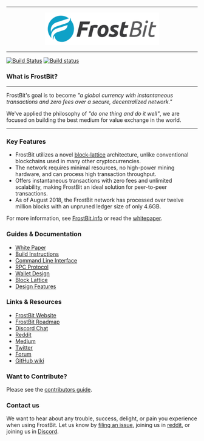 <hr />
<div align="center">
    <img src="images/FrostBit_Logo.png" alt="Logo" width='300px' height='auto'/>
</div>
<hr />

[![Build Status](https://travis-ci.org/FrostBitCrypto/FrostBit.svg?branch=master)](https://travis-ci.org/FrostBitCrypto/frostbit)
[![Build status](https://ci.appveyor.com/api/projects/status/a9yu2qcl2v9agtry?svg=true)](https://ci.appveyor.com/project/FrostBitDave/frostbit/branch/master)
### What is FrostBit?

---

FrostBit's goal is to become _"a global currency with instantaneous transactions and zero fees over a secure, decentralized network."_

We've applied the philosophy of _"do one thing and do it well"_, we are focused on building the best medium for value exchange in the world.

---

### Key Features

* FrostBit utilizes a novel [block-lattice](https://github.com/frostbitcrypto/raiblocks/wiki/Block-lattice) architecture, unlike conventional blockchains used in many other cryptocurrencies.
* The network requires minimal resources, no high-power mining hardware, and can process high transaction throughput.
* Offers instantaneous transactions with zero fees and unlimited scalability, making FrostBit an ideal solution for peer-to-peer transactions.
* As of August 2018, the FrostBit network has processed over twelve million blocks with an unpruned ledger size of only 4.6GB.

For more information, see [FrostBit.info](https://frostbit.info/) or read the [whitepaper](https://frostbit.info/en/whitepaper).

### Guides & Documentation

* [White Paper](https://frostbit.info/en/whitepaper)
* [Build Instructions](https://github.com/frostbitcrypto/raiblocks/wiki/Build-Instructions)
* [Command Line Interface](https://github.com/FrostBitCrypto/raiblocks/wiki/Command-line-interface)
* [RPC Protocol](https://github.com/FrostBitCrypto/raiblocks/wiki/RPC-protocol)
* [Wallet Design](https://github.com/FrostBitCrypto/raiblocks/wiki/Wallet-design)
* [Block Lattice](https://github.com/FrostBitCrypto/raiblocks/wiki/Block-lattice)
* [Design Features](https://github.com/FrostBitCrypto/raiblocks/wiki/Design-features)

### Links & Resources

* [FrostBit Website](https://frostbit.info)
* [FrostBit Roadmap](https://developers.nano.org/roadmap)
* [Discord Chat](https://chat.nano.org/)
* [Reddit](https://reddit.com/r/FrostBitCrypto)
* [Medium](https://medium.com/FrostBitCrypto)
* [Twitter](https://twitter.com/FrostBitO)
* [Forum](https://forum.raiblocks.net/)
* [GitHub wiki](https://github.com/FrostBitCrypto/raiblocks/wiki)

### Want to Contribute?

Please see the [contributors guide](https://github.com/FrostBitCrypto/raiblocks/wiki/Contributing).

### Contact us

We want to hear about any trouble, success, delight, or pain you experience when
using FrostBit. Let us know by [filing an issue](https://github.com/FrostBitCrypto/raiblocks/issues), joining us in [reddit](https://reddit.com/r/FrostBitCrypto), or joining us in [Discord](https://chat.nano.org/).
